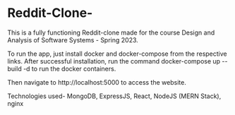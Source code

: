 # Reddit-Clone-
This is a fully functioning Reddit-clone made for the course Design and Analysis of Software Systems - Spring 2023.

To run the app, just install docker and docker-compose from the respective links. After successful installation, run the command docker-compose up --build -d to run the docker containers.

Then navigate to http://localhost:5000 to access the website.

Technologies used- MongoDB, ExpressJS, React, NodeJS (MERN Stack), nginx
